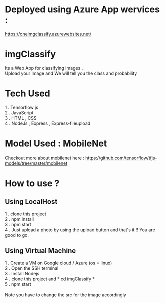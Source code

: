 # Deployed using Azure App wervices :
https://oneimgclassify.azurewebsites.net/

# imgClassify
Its a Web App for classifying Images . <br>
Upload your Image and We will tell you the class and probability 
# Tech Used
1 . Tensorflow js<br>
2 . JavaScript<br>
3 . HTML , CSS<br>
4 . NodeJs , Express , Express-fileupload <br>
# Model Used : MobileNet
Checkout more about mobilenet here :  https://github.com/tensorflow/tfjs-models/tree/master/mobilenet
# How to use ?
## Using LocalHost <br>
1 . clone this project <br>
2 . npm install<br>
3 . npm start<br>
4 . Just upload a photo by using the upload button and that's it !! You are good to go.<br>
## Using Virtual Machine <br>
1 . Create a VM on Google cloud / Azure  (os = linux) <br> 
2 . Open the SSH terminal <br>
3 . Install Nodejs <br>
4 . clone this project  and * cd imgClassify * <br>
5 . npm start
<br><br>
Note you have to change the src for the image accordingly 
